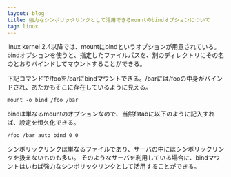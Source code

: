 ```yaml
---
layout: blog
title: 強力なシンボリックリンクとして活用できるmountのbindオプションについて
tag: linux
---
```




linux kernel 2.4以降では、mountにbindというオプションが用意されている。
bindオプションを使うと、指定したファイルパスを、別のディレクトリにその名のとおりバインドしてマウントすることができる。

下記コマンドで/fooを/barにbindマウントできる。/barには/fooの中身がバインドされ、あたかもそこに存在しているように見える。

    mount -o bind /foo /bar

bindは単なるmountのオプションなので、当然fstabに以下のように記入すれば、設定を恒久化できる。

    /foo /bar auto bind 0 0

シンボリックリンクは単なるファイルであり、サーバの中にはシンボリックリンクを扱えないものも多い。
そのようなサーバを利用している場合に、bindマウントはいわば強力なシンボリックリンクとして活用することができる。
